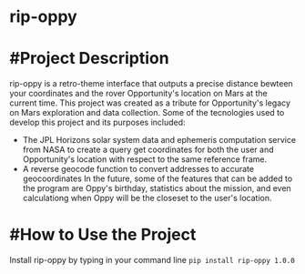 # rip-oppy
# #Project Description
rip-oppy is a retro-theme interface that outputs a precise distance bewteen your coordinates and the rover Opportunity's location on Mars at the current time. This project was created as a tribute for Opportunity's legacy on Mars exploration and data collection. 
Some of the tecnologies used to develop this project and its purposes included:
-  The JPL Horizons solar system data and ephemeris computation service from NASA to create a query get coordinates for both the user and Opportunity's location with respect to the same reference frame.
- A reverse geocode function to convert addresses to accurate geocoordinates
In the future, some of the features that can be added to the program are Oppy's birthday, statistics about the mission, and even calculationg when Oppy will be the closeset to the user's location. 
# #How to Use the Project 
Install rip-oppy by typing in your command line `pip install rip-oppy 1.0.0` 


